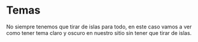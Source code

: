 # Temas

No siempre tenemos que tirar de islas para todo, en este caso vamos a ver como tener tema claro y oscuro en nuestro sitio sin tener que tirar de islas.

